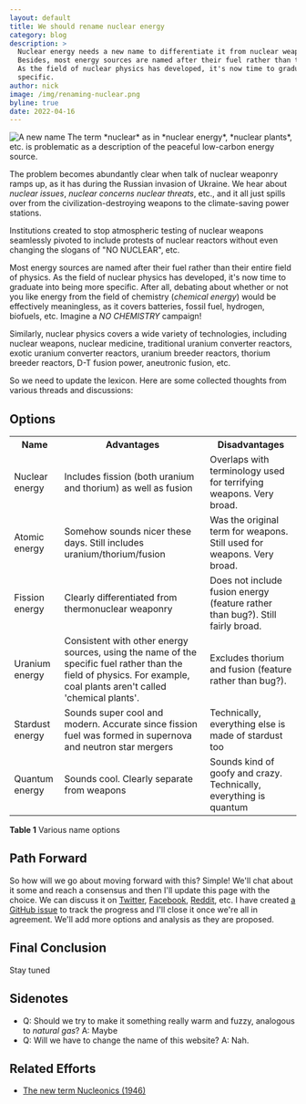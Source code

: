 ```yaml
---
layout: default
title: We should rename nuclear energy
category: blog
description: >
  Nuclear energy needs a new name to differentiate it from nuclear weapons. 
  Besides, most energy sources are named after their fuel rather than their entire field of physics.
  As the field of nuclear physics has developed, it's now time to graduate into being more
  specific.
author: nick
image: /img/renaming-nuclear.png
byline: true
date: 2022-04-16
---
```


<div class="row">
<div class="col-lg-8" markdown="1">

<img alt="A new name" class="img-fluid w-50 float-end" title="Getting a new name" src="/img/renaming-nuclear.png"/>
The term *nuclear* as in *nuclear energy*, *nuclear plants*, etc. is problematic as a
description of the peaceful low-carbon energy source.

The problem becomes abundantly clear when talk of nuclear weaponry ramps up, as it has
during the Russian invasion of Ukraine. We hear about _nuclear issues_, _nuclear concerns_
_nuclear threats_, etc., and it all just spills over from the civilization-destroying
weapons to the climate-saving power stations.

Institutions created to stop atmospheric testing of nuclear weapons seamlessly pivoted to
include protests of nuclear reactors without even changing the slogans of "NO NUCLEAR",
etc.

Most energy sources are named after their fuel rather than their entire field of physics.
As the field of nuclear physics has developed, it's now time to graduate into being more
specific. After all, debating about whether or not you like energy from the field of
chemistry (_chemical energy_) would be effectively meaningless, as it covers batteries,
fossil fuel, hydrogen, biofuels, etc. Imagine a _NO CHEMISTRY_ campaign!

Similarly, nuclear physics covers a wide variety of technologies, including nuclear
weapons, nuclear medicine, traditional uranium converter reactors, exotic uranium
converter reactors, uranium breeder reactors, thorium breeder reactors, D-T fusion power,
aneutronic fusion, etc.

So we need to update the lexicon. Here are some collected thoughts from various threads
and discussions:

## Options

<table class="table table-striped">
<tr><th>Name</th><th >Advantages</th><th >Disadvantages</th></tr>
<tr>
    <td>Nuclear energy</td>
    <td>Includes fission (both uranium and thorium) as well as fusion</td>
    <td>Overlaps with terminology used for terrifying weapons. Very broad.</td>
</tr>
<tr>
    <td>Atomic energy</td>
    <td>Somehow sounds nicer these days. Still includes uranium/thorium/fusion</td>
    <td>Was the original term for weapons. Still used for weapons. Very broad.</td>
</tr>
<tr>
    <td>Fission energy</td>
    <td>Clearly differentiated from thermonuclear weaponry</td>
    <td>Does not include fusion energy (feature rather than bug?). Still fairly broad.</td>
</tr>
<tr>
    <td>Uranium energy</td>
    <td>
        Consistent with other energy sources, using the name of the specific fuel rather
        than the field of physics. For example, coal plants aren't called 'chemical plants'.
    </td>
    <td>Excludes thorium and fusion (feature rather than bug?).</td>
</tr>
<tr>
    <td>Stardust energy</td>
    <td>
        Sounds super cool and modern. Accurate since fission fuel was formed in supernova
        and neutron star mergers
    </td>
    <td>Technically, everything else is made of stardust too</td>
</tr>
<tr>
    <td>Quantum energy</td>
    <td>Sounds cool. Clearly separate from weapons</td>
    <td>Sounds kind of goofy and crazy. Technically, everything is quantum</td>
</tr>
</table>
<p class="caption"><strong>Table 1</strong> Various name options</p>

## Path Forward

So how will we go about moving forward with this? Simple! We'll chat about it some and
reach a consensus and then I'll update this page with the choice. We can discuss it on
[Twitter](https://twitter.com/whatisnuclear/status/1515362262722170881),
[Facebook](https://www.facebook.com/whatisnuclear/posts/5848510328497208),
[Reddit](https://www.reddit.com/r/nuclear/comments/u50xbn/we_should_rename_nuclear_energy/),
etc. I have created [a GitHub issue](https://github.com/whatisnuclear/website/issues/13)
to track the progress and I'll close it once we're all in agreement. We'll add more
options and analysis as they are proposed.

## Final Conclusion

Stay tuned

## Sidenotes

- Q: Should we try to make it something really warm and fuzzy, analogous to _natural gas_? A: Maybe
- Q: Will we have to change the name of this website? A: Nah.

## Related Efforts

- [The new term Nucleonics (1946)](https://doi.org/10.1021/cen-v024n002.p186)

</div>
</div>
